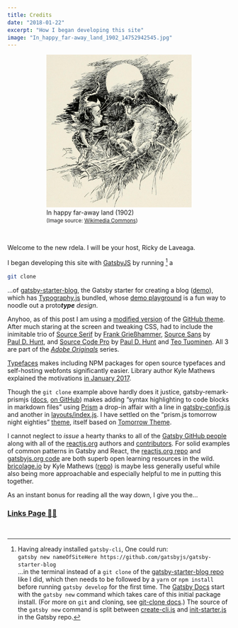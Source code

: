 ```yaml
---
title: Credits
date: "2018-01-22"
excerpt: "How I began developing this site"
image: "In_happy_far-away_land_1902_14752942545.jpg"
---
```


<div style="max-width: 408px; margin: 0 auto"><figure>
<img src="In_happy_far-away_land_1902_14752942545.jpg"
     alt="In happy far-away land (1902)" /><br />
<figcaption>
In happy far-away land (1902)<br />
<small>(Image source: <a href="https://commons.wikimedia.org/wiki/File:In_happy_far-away_land_(1902)_(14752942545).jpg">Wikimedia&nbsp;Commons</a>)</small>
</figcaption>
</figure></div>

<br />

Welcome to the new rdela. I will be your host, Ricky de Laveaga.

I began developing this site with [GatsbyJS](https://www.gatsbyjs.org/)
by running [^gatsby-new] a

```sh
git clone
```

…of
[gatsby-starter-blog](https://github.com/gatsbyjs/gatsby-starter-blog), the
Gatsby starter for creating a blog
([demo](https://gatsbyjs.github.io/gatsby-starter-blog/)), which has
[Typography.js](https://github.com/KyleAMathews/typography.js)
bundled, whose
[demo&nbsp;playground](https://kyleamathews.github.io/typography.js/)
is a fun way to noodle out a proto<em><strong>type</strong> design</em>.

Anyhoo, as of this post I am using a
[modified version](https://github.com/rdela/rdela.com/blob/master/src/utils/typography.js)
of the
[GitHub&nbsp;theme](https://github.com/KyleAMathews/typography.js/tree/master/packages/typography-theme-github).
After much staring at the screen and tweaking CSS, had to include the inimitable
trio of [Source&nbsp;Serif](https://typekit.com/fonts/source-serif)
by [Frank&nbsp;Grießhammer](https://typekit.com/designers/frank-griesshammer),
[Source&nbsp;Sans](https://typekit.com/fonts/source-sans)
by [Paul&nbsp;D.&nbsp;Hunt](https://typekit.com/designers/paul-d-hunt),
and
[Source&nbsp;Code&nbsp;Pro](https://typekit.com/fonts/source-sans)
by [Paul&nbsp;D.&nbsp;Hunt](https://typekit.com/designers/paul-d-hunt) and
[Teo&nbsp;Tuominen](https://typekit.com/designers/teo-tuominen). All 3 are
part of the [_Adobe Originals_](https://blog.typekit.com/category/making-type/) series.

[Typefaces](https://github.com/KyleAMathews/typefaces) makes
including NPM packages for open source typefaces and self-hosting webfonts
significantly easier. Library author Kyle Mathews explained the motivations
[in&nbsp;January&nbsp;2017](https://www.bricolage.io/typefaces-easiest-way-to-self-host-fonts/).

Though the `git clone` example above hardly does it justice,
gatsby-remark-prismjs ([docs](https://www.gatsbyjs.org/packages/gatsby-remark-prismjs/), [on&nbsp;GitHub](https://github.com/gatsbyjs/gatsby/tree/master/packages/gatsby-remark-prismjs))
makes adding “syntax highlighting to code blocks in markdown files” using
[Prism](https://github.com/PrismJS/prism) a drop-in affair with a line in
[gatsby-config.js](https://github.com/rdela/rdela.com/blob/master/gatsby-config.js#L42)
and another in
[layouts/index.js](https://github.com/rdela/rdela.com/blob/master/src/layouts/index.js#L15).
I have settled on the “prism.js tomorrow night eighties”
[theme](https://github.com/PrismJS/prism/blob/gh-pages/themes/prism-tomorrow.css),
itself based on
[Tomorrow&nbsp;Theme](https://github.com/chriskempson/tomorrow-theme).

I cannot neglect to _issue_ a hearty thanks to all of the
[Gatsby GitHub people](https://github.com/gatsbyjs/gatsby/graphs/contributors)
along with all of the [reactjs.org](https://reactjs.org/) authors and
[contributors](https://github.com/reactjs/reactjs.org/graphs/contributors).
For solid examples of common patterns in Gatsby and React, the
[reactjs.org&nbsp;repo](https://github.com/reactjs/reactjs.org) and
[gatsbyjs.org&nbsp;code](https://github.com/gatsbyjs/gatsby/tree/master/www)
are both superb open learning resources in the wild.
[bricolage.io](https://www.bricolage.io/) by Kyle Mathews
([repo](https://github.com/KyleAMathews/blog))
is maybe less generally useful while also being more approachable and
especially helpful to me in putting this together.

As an instant bonus for reading all the way down, I give you the…

<h3><a href="/l/"><strong>Links</strong> Page <span role="img" aria-label="link symbol page facing up">🔗📄</span></a></h3>

<br />

[^gatsby-new]: Having already installed `gatsby-cli`, One could run: <br />
 `gatsby new nameOfSiteHere https://github.com/gatsbyjs/gatsby-starter-blog` <br />
 …in the terminal instead of a `git clone` of the
 [gatsby-starter-blog repo](https://github.com/gatsbyjs/gatsby-starter-blog)
 like I did, which then needs to be followed by a `yarn` or `npm install` before
 running `gatsby develop` for the first time. The
 [Gatsby&nbsp;Docs](https://www.gatsbyjs.org/docs/) start with the `gatsby new`
 command which takes care of this initial package install. (For more on `git`
 and cloning, see [git-clone docs](https://www.git-scm.com/docs/git-clone).)
 The source of the `gatsby new` command is split between [create-cli.js](https://github.com/gatsbyjs/gatsby/blob/master/packages/gatsby-cli/src/create-cli.js#L296) and [init-starter.js](https://github.com/gatsbyjs/gatsby/blob/master/packages/gatsby-cli/src/init-starter.js) in the Gatsby repo.
